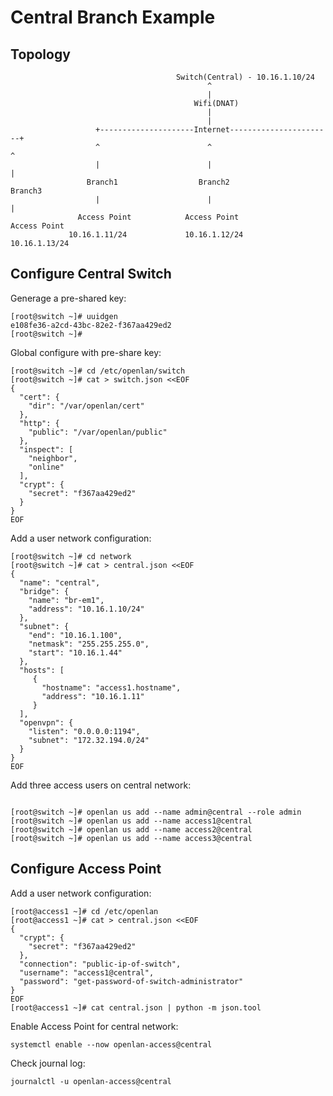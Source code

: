 # Central Branch Example

## Topology

```
                                     Switch(Central) - 10.16.1.10/24
                                            ^
                                            |
                                         Wifi(DNAT)
                                            |
                                            |
                   +---------------------Internet-----------------------+
                   ^                        ^                           ^
                   |                        |                           |
                 Branch1                  Branch2                     Branch3     
                   |                        |                           |
               Access Point            Access Point                 Access Point
             10.16.1.11/24             10.16.1.12/24                10.16.1.13/24

```

## Configure Central Switch

Generage a pre-shared key:

```
[root@switch ~]# uuidgen 
e108fe36-a2cd-43bc-82e2-f367aa429ed2
[root@switch ~]# 
```

Global configure with pre-share key:

```
[root@switch ~]# cd /etc/openlan/switch
[root@switch ~]# cat > switch.json <<EOF
{
  "cert": {
    "dir": "/var/openlan/cert"
  },
  "http": {
    "public": "/var/openlan/public"
  },
  "inspect": [
    "neighbor", 
    "online"
  ],
  "crypt": {
    "secret": "f367aa429ed2"
  }
}
EOF
```

Add a user network configuration:

```
[root@switch ~]# cd network
[root@switch ~]# cat > central.json <<EOF
{
  "name": "central",
  "bridge": {
    "name": "br-em1",
    "address": "10.16.1.10/24"
  },
  "subnet": {
    "end": "10.16.1.100",
    "netmask": "255.255.255.0",
    "start": "10.16.1.44"
  },
  "hosts": [
     {
       "hostname": "access1.hostname",
       "address": "10.16.1.11"
     }
  ],
  "openvpn": {
    "listen": "0.0.0.0:1194",
    "subnet": "172.32.194.0/24"
  }
}
EOF
```

Add three access users on central network:

```

[root@switch ~]# openlan us add --name admin@central --role admin
[root@switch ~]# openlan us add --name access1@central
[root@switch ~]# openlan us add --name access2@central
[root@switch ~]# openlan us add --name access3@central
```



## Configure Access Point

Add a user network configuration:

```
[root@access1 ~]# cd /etc/openlan
[root@access1 ~]# cat > central.json <<EOF                          
{
  "crypt": {
    "secret": "f367aa429ed2"
  },
  "connection": "public-ip-of-switch",
  "username": "access1@central",
  "password": "get-password-of-switch-administrator"
}
EOF
[root@access1 ~]# cat central.json | python -m json.tool
```

Enable Access Point for central network:

```
systemctl enable --now openlan-access@central
```

Check journal log:

```
journalctl -u openlan-access@central
```



